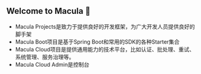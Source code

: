 ## Welcome to Macula 👋

- Macula Projects是致力于提供良好的开发框架，为广大开发人员提供良好的脚手架
- Macula Boot项目是基于Spring Boot和常用的SDK的各种Starter集合
- Macula Cloud项目是提供通用能力的技术平台，比如认证、批处理、重试、系统管理、服务治理等。
- Macula Cloud Admin是控制台

